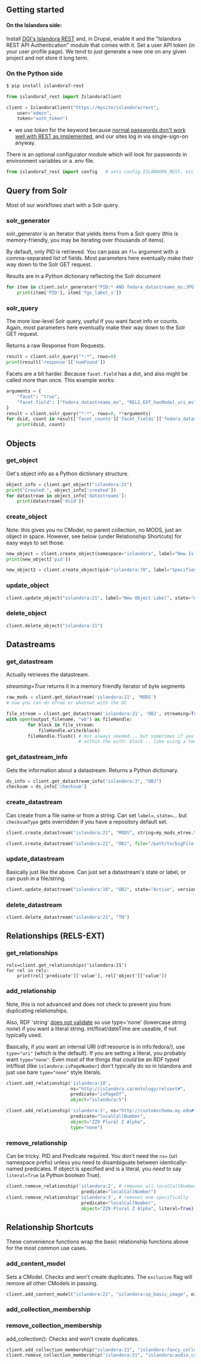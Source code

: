 ## Getting started

#### On the Islandora side:

Install [DGI's Islandora REST](https://github.com/discoverygarden/islandora_rest) and, in Drupal, enable it and the "Islandora REST API Authentication" 
module that comes with it.  Set a user API token (in your user profile page).  We tend to just generate a new one on any given project and not store it long term.

### On the Python side

```bash
$ pip install islandora7-rest
```

```python
from islandora7_rest import IslandoraClient

client = IslandoraClient("https://mysite/islandora/rest",
    user="admin",
    token="auth_token")
```

* we use *token* for the keyword because [normal passwords don't work well with REST as implemented](https://github.com/discoverygarden/islandora_rest#authorization),
and our sites log in via single-sign-on anyway.

There is an optional configurator module which will look for passwords in environment variables or a .env file.

```python
from islandora7_rest import config   # sets config.ISLANDORA_REST, etc from .env or the environment
```

## Query from Solr

Most of our workflows start with a Solr query.

### solr_generator

solr_generator is an Iterator that yields items from a Solr query 
(this is memory-friendly, you may be iterating over thousands of items).

By default, only PID is retrieved.  You can pass an ```fl=``` argument with a comma-separated
list of fields. Most parameters here eventually make their way down to the Solr GET request.

Results are in a Python dictionary reflecting the Solr document

```python
for item in client.solr_generator("PID:* AND fedora_datastreams_ms:JPG", fl="PID,fgs_label_s"):
    print(item['PID'], item['fgs_label_s'])
```

### solr_query

The more low-level Solr query, useful if you want facet info or counts.
Again, most parameters here eventually make their way down to the Solr GET request.

Returns a raw Response from Requests.

```python
result = client.solr_query("*:*", rows=0)
print(result['response']['numFound'])
```

Facets are a bit harder. Because `facet.field` has a dot, and also
might be called more than once.  This example works:

```python
arguments = {
    "facet": "true",
    "facet.field": ["fedora_datastreams_ms", "RELS_EXT_hasModel_uri_ms"]
}
result = client.solr_query("*:*", rows=0, **arguments)
for dsid, count in result['facet_counts']['facet_fields']['fedora_datastreams_ms'].items():
    print(dsid, count)
```


## Objects

### get_object 

Get's object info as a Python dictionary structure.

```python
object_info = client.get_object("islandora:21")
print("Created:", object_info['created'])
for datastream in object_info['datastreams']:
    print(datastream['dsid'])
```

### create_object

Note: this gives you no CModel, no parent collection, no MODS, just
an object in space.  However, see below (under Relationship Shortcuts) for easy ways to
set those.

```python
new_object = client.create_object(namespace="islandora", label="New Islandora Object")
print(new_object['pid'])

new_object2 = client.create_object(pid="islandora:70", label="Specified PID")
```

### update_object

```python
client.update_object("islandora:21", label="New Object Label", state="Active")
```

### delete_object

```python
client.delete_object("islandora:21")
```


## Datastreams

### get_datastream

Actually retrieves the datastream.

*streaming=True* returns it in a memory friendly iterator of byte segments

```python
raw_mods = client.get_datastream('islandora:21', 'MODS')
# now you can do eTree or whatnot with the DC

file_stream = client.get_datastream('islandora:21', 'OBJ', streaming=True)
with open(output_filename, "wb") as fileHandle:
        for block in file_stream:
            fileHandle.write(block)
        fileHandle.flush() # Not always needed... but sometimes if you are doing work
                           # within the with: block... like using a tempfile.TemporaryFile.
```

### get_datastream_info

Gets the information about a datastream. Returns a Python dictionary.
```python
ds_info = client.get_datastream_info("islandora:3", "OBJ")
checksum = ds_info['checksum']
```

### create_datastream

Can create from a file name or from a string. Can set `label=`, `state=`... but
`checksumType` gets overridden if you have a repository default set.

```python
client.create_datastream("islandora:21", "MODS", string=my_mods_etree.tostring())

client.create_datastream("islandora:21", "OBJ", file="/path/to/bigFile.tif", label="bigFile TIFF")
```

### update_datastream

Basically just like the above.  Can just set a datastream's state or label, or can push in a file/string.

```python
client.update_datastream("islandora:10", "OBJ", state="Active", versionable=False)
```

### delete_datastream

```python
client.delete_datastream("islandora:21", "TN")
```

## Relationships (RELS-EXT)

### get_relationships

```
rels=client.get_relationships('islandora:21')
for rel in rels:
    print(rel['predicate']['value'], rel['object']['value'])
```

### add_relationship

Note, this is not advanced and does not check 
to prevent you from duplicating relationships.

Also, RDF 'string' [does not validate](https://github.com/fcrepo3/fcrepo/blob/9c41b09a21a3a2615791fa4c614095a14512940f/fcrepo-server/src/main/java/org/fcrepo/server/validation/RelsValidator.java#L518)
so use type='none' (lowercase string *none*) if you want a literal string. 
int/float/dateTime are useable, if not typically used.  

Basically, if you want an internal URI (rdf:resource is in info:fedora/), use `type="uri"` (which is the default).  If you are setting a literal, you 
probably want `type="none"`.  Even most of the things that *could* be an RDF typed int/float (like `islandora:isPageNumber`)
don't typically do so in Islandora and just use bare `type="none"` style literals. 

```python
client.add_relationship('islandora:10', 
                        ns="http://islandora.ca/ontology/relsext#",
                        predicate="isPageOf",
                        object="islandora:5")

client.add_relationship('islandora:3', ns="http://customschema.my.edu#",
                        predicate="localCallNumber",
                        object="ZZ9 Plural Z Alpha",
                        type="none")
```

### remove_relationship

Can be tricky. PID and Predicate required. You don't need the `ns=` (uri namespace prefix)
unless you need to disambiguate between identically-named predicates. If object is specified and is a literal,
you *need* to say `literal=True` (a Python boolean True).

```python
client.remove_relationship('islandora:2', # removes all localCallNumber RELS 
                            predicate="localCallNumber") 
client.remove_relationship('islandora:3', # removes one specifically
                            predicate="localCallNumber", 
                            object="ZZ9 Plural Z Alpha", literal=True)
```

## Relationship Shortcuts

These convenience functions wrap the basic relationship functions above for
the most common use cases.

### add_content_model

Sets a CModel. Checks and won't create duplicates. 
The `exclusive` flag will remove all other CModels in passing. 

```python
client.add_content_model("islandora:21", "islandora:sp_basic_image", exclusive=True)
```

### add_collection_membership
### remove_collection_membership

add_collection(): Checks and won't create duplicates.

```python
client.add_collection_membership("islandora:21", "islandora:fancy_collection")
client.remove_collection_membership("islandora:21", "islandora:audio_collection")
```

